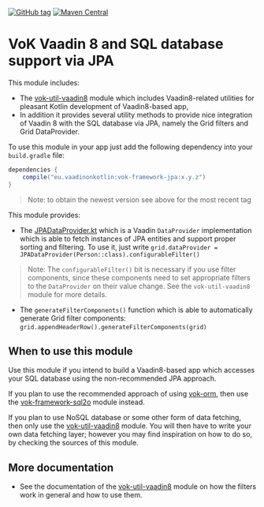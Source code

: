 [![GitHub tag](https://img.shields.io/github/tag/mvysny/vaadin-on-kotlin.svg)](https://github.com/mvysny/vaadin-on-kotlin/tags)
[![Maven Central](https://maven-badges.herokuapp.com/maven-central/eu.vaadinonkotlin/vok-framework-jpa/badge.svg)](https://maven-badges.herokuapp.com/maven-central/eu.vaadinonkotlin/vok-framework-jpa)

# VoK Vaadin 8 and SQL database support via JPA

This module includes:
 
* The [vok-util-vaadin8](../vok-util-vaadin8) module which includes Vaadin8-related
utilities for pleasant Kotlin development of Vaadin8-based app,
* In addition it provides several
utility methods to provide nice integration of Vaadin 8 with the SQL database via JPA, namely the
Grid filters and Grid DataProvider.

To use this module in your app just add the following dependency into your `build.gradle` file:

```groovy
dependencies {
    compile("eu.vaadinonkotlin:vok-framework-jpa:x.y.z")
}
```

> Note: to obtain the newest version see above for the most recent tag

This module provides:

* The [JPADataProvider.kt](src/main/kotlin/eu/vaadinonkotlin/vaadin8/jpa/JPADataProvider.kt)
  which is a Vaadin `DataProvider` implementation which is able to fetch instances of JPA entities
  and support proper sorting and filtering. To use it, just write `grid.dataProvider = JPADataProvider(Person::class).configurableFilter()`

> Note: The `configurableFilter()` bit is necessary if you use filter components, since these components need to set
appropriate filters to the `DataProvider` on their value change. See the `vok-util-vaadin8` module for more details.

* The `generateFilterComponents()` function which is able to automatically generate Grid filter components:
  `grid.appendHeaderRow().generateFilterComponents(grid)`

## When to use this module

Use this module if you intend to build a Vaadin8-based app which accesses your SQL database
using the non-recommended JPA approach.

If you plan to use the recommended approach of using [vok-orm](https://github.com/mvysny/vok-orm),
then use the [vok-framework-sql2o](../vok-framework-sql2o) module instead.

If you plan to use NoSQL database or some other form of data fetching, then only use the
[vok-util-vaadin8](../vok-util-vaadin8) module. You will then have to write your own data fetching
layer; however you may find inspiration on how to do so, by checking the sources of this module.

## More documentation

* See the documentation of the [vok-util-vaadin8](../vok-util-vaadin8) module on how the filters work
  in general and how to use them.
